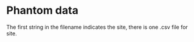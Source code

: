 # Phantom data
The first string in the filename indicates the site, there is one .csv file for site.
